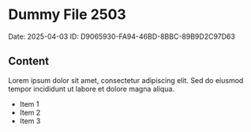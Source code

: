 # Dummy File 2503

Date: 2025-04-03
ID: D9065930-FA94-46BD-8BBC-89B9D2C97D63

## Content

Lorem ipsum dolor sit amet, consectetur adipiscing elit.
Sed do eiusmod tempor incididunt ut labore et dolore magna aliqua.

* Item 1
* Item 2
* Item 3
